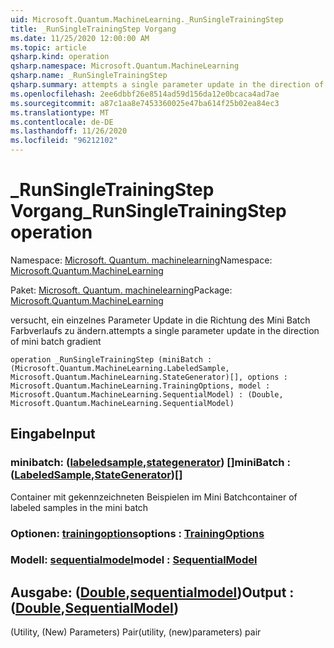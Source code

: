 ```yaml
---
uid: Microsoft.Quantum.MachineLearning._RunSingleTrainingStep
title: _RunSingleTrainingStep Vorgang
ms.date: 11/25/2020 12:00:00 AM
ms.topic: article
qsharp.kind: operation
qsharp.namespace: Microsoft.Quantum.MachineLearning
qsharp.name: _RunSingleTrainingStep
qsharp.summary: attempts a single parameter update in the direction of mini batch gradient
ms.openlocfilehash: 2ee6dbbf26e8514ad59d156da12e0bcaca4ad7ae
ms.sourcegitcommit: a87c1aa8e7453360025e47ba614f25b02ea84ec3
ms.translationtype: MT
ms.contentlocale: de-DE
ms.lasthandoff: 11/26/2020
ms.locfileid: "96212102"
---
```

# <a name="_runsingletrainingstep-operation"></a><span data-ttu-id="01da1-102">_RunSingleTrainingStep Vorgang</span><span class="sxs-lookup"><span data-stu-id="01da1-102">_RunSingleTrainingStep operation</span></span>

<span data-ttu-id="01da1-103">Namespace: [Microsoft. Quantum. machinelearning](xref:Microsoft.Quantum.MachineLearning)</span><span class="sxs-lookup"><span data-stu-id="01da1-103">Namespace: [Microsoft.Quantum.MachineLearning](xref:Microsoft.Quantum.MachineLearning)</span></span>

<span data-ttu-id="01da1-104">Paket: [Microsoft. Quantum. machinelearning](https://nuget.org/packages/Microsoft.Quantum.MachineLearning)</span><span class="sxs-lookup"><span data-stu-id="01da1-104">Package: [Microsoft.Quantum.MachineLearning](https://nuget.org/packages/Microsoft.Quantum.MachineLearning)</span></span>


<span data-ttu-id="01da1-105">versucht, ein einzelnes Parameter Update in die Richtung des Mini Batch Farbverlaufs zu ändern.</span><span class="sxs-lookup"><span data-stu-id="01da1-105">attempts a single parameter update in the direction of mini batch gradient</span></span>

```qsharp
operation _RunSingleTrainingStep (miniBatch : (Microsoft.Quantum.MachineLearning.LabeledSample, Microsoft.Quantum.MachineLearning.StateGenerator)[], options : Microsoft.Quantum.MachineLearning.TrainingOptions, model : Microsoft.Quantum.MachineLearning.SequentialModel) : (Double, Microsoft.Quantum.MachineLearning.SequentialModel)
```


## <a name="input"></a><span data-ttu-id="01da1-106">Eingabe</span><span class="sxs-lookup"><span data-stu-id="01da1-106">Input</span></span>

### <a name="minibatch--labeledsamplestategenerator"></a><span data-ttu-id="01da1-107">minibatch: ([labeledsample](xref:Microsoft.Quantum.MachineLearning.LabeledSample),[stategenerator](xref:Microsoft.Quantum.MachineLearning.StateGenerator)) []</span><span class="sxs-lookup"><span data-stu-id="01da1-107">miniBatch : ([LabeledSample](xref:Microsoft.Quantum.MachineLearning.LabeledSample),[StateGenerator](xref:Microsoft.Quantum.MachineLearning.StateGenerator))[]</span></span>

<span data-ttu-id="01da1-108">Container mit gekennzeichneten Beispielen im Mini Batch</span><span class="sxs-lookup"><span data-stu-id="01da1-108">container of labeled samples in the mini batch</span></span>


### <a name="options--trainingoptions"></a><span data-ttu-id="01da1-109">Optionen: [trainingoptions](xref:Microsoft.Quantum.MachineLearning.TrainingOptions)</span><span class="sxs-lookup"><span data-stu-id="01da1-109">options : [TrainingOptions](xref:Microsoft.Quantum.MachineLearning.TrainingOptions)</span></span>




### <a name="model--sequentialmodel"></a><span data-ttu-id="01da1-110">Modell: [sequentialmodel](xref:Microsoft.Quantum.MachineLearning.SequentialModel)</span><span class="sxs-lookup"><span data-stu-id="01da1-110">model : [SequentialModel](xref:Microsoft.Quantum.MachineLearning.SequentialModel)</span></span>





## <a name="output--doublesequentialmodel"></a><span data-ttu-id="01da1-111">Ausgabe: ([Double](xref:microsoft.quantum.lang-ref.double),[sequentialmodel](xref:Microsoft.Quantum.MachineLearning.SequentialModel))</span><span class="sxs-lookup"><span data-stu-id="01da1-111">Output : ([Double](xref:microsoft.quantum.lang-ref.double),[SequentialModel](xref:Microsoft.Quantum.MachineLearning.SequentialModel))</span></span>

<span data-ttu-id="01da1-112">(Utility, (New) Parameters) Pair</span><span class="sxs-lookup"><span data-stu-id="01da1-112">(utility, (new)parameters) pair</span></span>